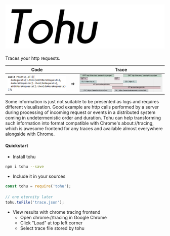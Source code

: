 ![TOHU](assets/logo.png?raw=true "TOHU")
--------

Traces your http requests.

|Code|    |Trace|
|:----:|:----:|:----:|
|![before](assets/code.png?raw=true "Code")|=>|![after](assets/trace.png?raw=true "Trace")|

Some information is just not suitable to be presented as logs and requires different visualisation. Good example are http calls performed by a server during processing of incoming request or events in a distributed system coming in undetermenistic order and duration.
Tohu can help transforming such information into format compatible with Chrome's about://tracing, which is awesome frontend for any traces and available almost everywhere alongside with Chrome.

#### Quickstart
- Install tohu
```bash
npm i tohu --save
```

- Include it in your sources
```javascript
const tohu = require('tohu');

// one eternity later
tohu.toFile('trace.json');
```

- View results with chrome tracing frontend
  - Open chrome://tracing in Google Chrome
  - Click "Load" at top left corner
  - Select trace file stored by tohu

